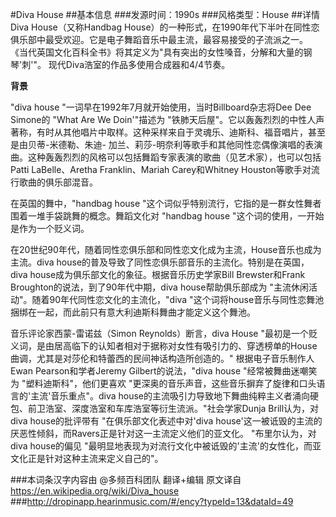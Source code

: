 #Diva House
##基本信息
###发源时间：1990s
###风格类型：House
##详情
Diva House（又称Handbag
House）的一种形式，在1990年代下半叶在同性恋俱乐部中最受欢迎。它是电子舞蹈音乐中最主流，最容易接受的子流派之一。
《当代英国文化百科全书》将其定义为"具有突出的女性嗓音，分解和大量的钢琴'刺'"。 现代Diva浩室的作品多使用合成器和4/4节奏。



**背景**

"diva house "一词早在1992年7月就开始使用，当时Billboard杂志将Dee Dee Simone的 "What Are We
Doin'"描述为 "铁肺天后屋"。它以轰轰烈烈的中性人声著称，有时从其他唱片中取样。这种采样来自于灵魂乐、迪斯科、福音唱片，甚至是由贝蒂-米德勒、朱迪-
加兰、莉莎-明奈利等歌手和其他同性恋偶像演唱的表演曲。这种轰轰烈烈的风格可以包括舞蹈专家表演的歌曲（见艺术家），也可以包括Patti
LaBelle、Aretha Franklin、Mariah Carey和Whitney Houston等歌手对流行歌曲的俱乐部混音。



在英国的舞中，"handbag house "这个词似乎特别流行，它指的是一群女性舞者围着一堆手袋跳舞的概念。舞蹈文化对 "handbag house
"这个词的使用，一开始是作为一个贬义词。



在20世纪90年代，随着同性恋俱乐部和同性恋文化成为主流，House音乐也成为主流。diva
house的普及导致了同性恋俱乐部音乐的主流化。特别是在英国，diva house成为俱乐部文化的象征。根据音乐历史学家Bill
Brewster和Frank Broughton的说法，到了90年代中期，diva house帮助俱乐部成为
"主流休闲活动"。随着90年代同性恋文化的主流化，"diva "这个词将house音乐与同性恋舞池捆绑在一起，而此前只有意大利迪斯科舞曲才能定义这个舞池。



音乐评论家西蒙-雷诺兹（Simon Reynolds）断言，diva House
"最初是一个贬义词，是由居高临下的认知者相对于据称对女性有吸引力的、穿透榜单的House曲调，尤其是对莎伦和特蕾西的民间神话构造所创造的。"
根据电子音乐制作人Ewan Pearson和学者Jeremy Gilbert的说法，"diva house "经常被舞曲迷嘲笑为 "塑料迪斯科"，他们更喜欢
"更深奥的音乐声音，这些音乐摒弃了旋律和口头语言的'主流'音乐重点"。diva
house的主流吸引力导致地下舞曲纯粹主义者涌向硬包、前卫浩室、深度浩室和车库浩室等衍生流派。"社会学家Dunja Brill认为，对diva
house的批评带有 "在俱乐部文化表述中对'diva house'这一被诋毁的主流的厌恶性倾斜，而Ravers正是针对这一主流定义他们的亚文化。
"布里尔认为，对diva house的偏见 "最明显地表现为对流行文化中被诋毁的'主流'的女性化，而亚文化正是针对这种主流来定义自己的"。

###本词条汉字内容由 @多频百科团队 翻译+编辑
原文译自  https://en.wikipedia.org/wiki/Diva_house
###http://dropinapp.hearinmusic.com/#/ency?typeId=13&dataId=49
